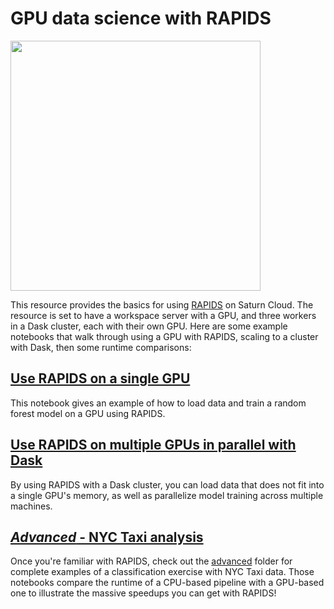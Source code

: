 # GPU data science with RAPIDS

<img src="https://saturn-public-assets.s3.us-east-2.amazonaws.com/example-resources/rapids.png" width="400">

This resource provides the basics for using [RAPIDS](https://rapids.ai/) on Saturn Cloud. The resource is set to have a workspace server with a GPU, and three workers in a Dask cluster, each with their own GPU. Here are some example notebooks that walk through using a GPU with RAPIDS, scaling to a cluster with Dask, then some runtime comparisons:

## [Use RAPIDS on a single GPU](01-rapids-gpu.ipynb)

This notebook gives an example of how to load data and train a random forest model on a GPU using RAPIDS.

## [Use RAPIDS on multiple GPUs in parallel with Dask](02-rapids-dask.ipynb)

By using RAPIDS with a Dask cluster, you can load data that does not fit into a single GPU's memory, as well as parallelize model training across multiple machines.

## [_Advanced_ - NYC Taxi analysis](advanced/README.md)

Once you're familiar with RAPIDS, check out the [advanced](advanced/README.md) folder for complete examples of a classification exercise with NYC Taxi data. Those notebooks compare the runtime of a CPU-based pipeline with a GPU-based one to illustrate the massive speedups you can get with RAPIDS!